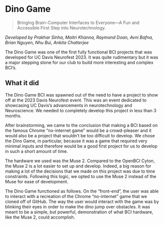 # Dino Game 
> Bringing Brain-Computer Interfaces to Everyone—A Fun and Accessible First Step into Neurotechnology.

_Developed by Prakhar Sinha, Maitri Khanna, Raymond Doan, Avni Bafna, Brian Nguyen, Nhu Bui, Ankita Chatterjee_

The Dino Game was one of the first fully functional BCI projects that was developed for UC Davis Neurofest 2023. It was quite rudimentary but it was a major stepping stone for our club to build more interesting and complex BCI’s. 

## What it did
The Dino Game BCI was spawned out of the need to have a project to show off at the 2023 Davis Neurofest event. This was an event dedicated to showcasing UC Davis’s advancements in neurotechnology and Neuroscience. We needed to completely develop this project in less than 3 months. 

After brainstorming, we came to the conclusion that making a BCI based on the famous Chrome “no-internet game” would be a crowd-pleaser and it would also be a project that wouldn’t be too difficult to develop. We chose the Dino Game, in particular, because it was a game that required very minimal inputs and therefore would be a good first project for us to develop in such a short amount of time. 

The hardware we used was the Muse 2. Compared to the OpenBCI Cyton, the Muse 2 is a lot easier to set up and develop. Indeed, a big reason for making a lot of the decisions that we made on this project was due to time constraints. Following this logic, we opted to use the Muse 2 instead of the Muse for ease of development.

The Dino Game functioned as follows. On the “front-end”, the user was able to interact with a recreation of the Chrome “no-internet” game that we cloned off of GitHub. The way the user would interact with the game was by blinking their eyes in order to make the dino jump over obstacles. It was meant to be a simple, but powerful, demonstration of what BCI hardware, like the Muse 2, could accomplish. 
